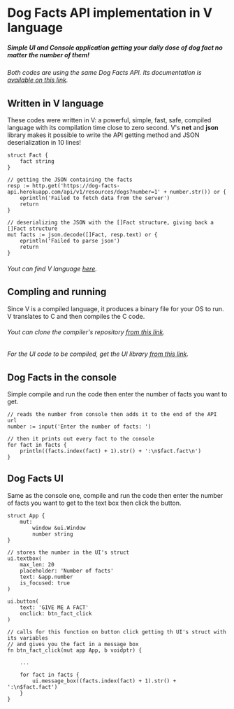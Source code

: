 # Dog Facts API implementation in V language
##### Simple UI and Console application getting your daily dose of dog fact no matter the number of them!
###### Both codes are using the same Dog Facts API. Its documentation is [available on this link](https://dukengn.github.io/Dog-facts-API/).

## Written in V language
These codes were written in V: a powerful, simple, fast, safe, compiled language with its compilation time close to zero second.
V's **net** and **json** library makes it possible to write the API getting method and JSON deserialization in 10 lines!
```
struct Fact {
	fact string
}
```
```
// getting the JSON containing the facts
resp := http.get('https://dog-facts-api.herokuapp.com/api/v1/resources/dogs?number=1' + number.str()) or {
	eprintln('Failed to fetch data from the server')
	return
}
	
// deserializing the JSON with the []Fact structure, giving back a []Fact structure
mut facts := json.decode([]Fact, resp.text) or {
    eprintln('Failed to parse json')
    return
}
```
###### Yout can find V language [here](https://vlang.io/).

## Compling and running
Since V is a compiled language, it produces a binary file for your OS to run.
V translates to C and then compiles the C code.
###### Yout can clone the compiler's repository [from this link](https://github.com/vlang/v/).
###### For the UI code to be compiled, get the UI library [from this link](https://github.com/vlang/ui/).

## Dog Facts in the console
Simple compile and run the code then enter the number of facts you want to get.
```
// reads the number from console then adds it to the end of the API url
number := input('Enter the number of facts: ') 
```
```
// then it prints out every fact to the console
for fact in facts {
	println((facts.index(fact) + 1).str() + ':\n$fact.fact\n')
}
```

## Dog Facts UI
Same as the console one, compile and run the code then enter the number of facts you want to get to the text box then click the button.
```
struct App {
	mut:
		window &ui.Window
		number string
}
```
```
// stores the number in the UI's struct
ui.textbox(
	max_len: 20
	placeholder: 'Number of facts'
	text: &app.number
	is_focused: true
)
```
```
ui.button(
	text: 'GIVE ME A FACT'
	onclick: btn_fact_click
)
```
```
// calls for this function on button click getting th UI's struct with its variables 
// and gives you the fact in a message box
fn btn_fact_click(mut app App, b voidptr) {

    ...
    
	for fact in facts {
		ui.message_box((facts.index(fact) + 1).str() + ':\n$fact.fact')
	}
}
```